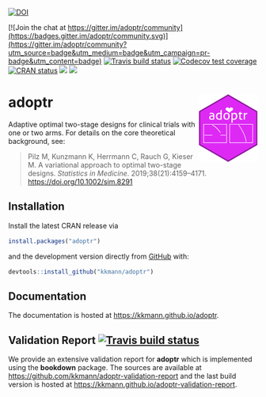 [![DOI](https://zenodo.org/badge/DOI/10.5281/zenodo.2616951.svg)](https://doi.org/10.5281/zenodo.2616951)

[![Join the chat at https://gitter.im/adoptr/community](https://badges.gitter.im/adoptr/community.svg)](https://gitter.im/adoptr/community?utm_source=badge&utm_medium=badge&utm_campaign=pr-badge&utm_content=badge)
[![Travis build status](https://travis-ci.org/kkmann/adoptr.svg?branch=master)](https://travis-ci.org/kkmann/adoptr)
[![Codecov test coverage](https://codecov.io/gh/kkmann/adoptr/branch/master/graph/badge.svg)](https://codecov.io/gh/kkmann/adoptr?branch=master)
[![CRAN status](https://www.r-pkg.org/badges/version/adoptr)](https://cran.r-project.org/package=adoptr)
[![](http://cranlogs.r-pkg.org/badges/last-month/adoptr?color=green)](https://cran.r-project.org/package=adoptr)
[![](http://cranlogs.r-pkg.org/badges/grand-total/adoptr?color=green)](https://cran.r-project.org/package=adoptr)


# adoptr <a href='https://github.com/kkmann/adoptr'><img src='man/figures/logo.png' align="right" height="139" /></a>


Adaptive optimal two-stage designs for clinical trials with one or two arms. 
For details on the core theoretical background, see:

> Pilz M, Kunzmann K, Herrmann C, Rauch G, Kieser M. A variational approach to
optimal two-stage designs. *Statistics in Medicine*. 2019;38(21):4159–4171.
https://doi.org/10.1002/sim.8291



## Installation

Install the latest CRAN release via

```r
install.packages("adoptr")
```

and the development version directly from [GitHub](https://github.com/) with:

```r
devtools::install_github("kkmann/adoptr")
```



## Documentation

The documentation is hosted at https://kkmann.github.io/adoptr.



## Validation Report [![Travis build status](https://travis-ci.com/kkmann/adoptr-validation-report.svg?branch=master)](https://travis-ci.com/kkmann/adoptr-validation-report)

We provide an extensive validation report for **adoptr** which is implemented 
using the **bookdown** package.
The sources are available at https://github.com/kkmann/adoptr-validation-report and
the last build version is hosted at https://kkmann.github.io/adoptr-validation-report.
